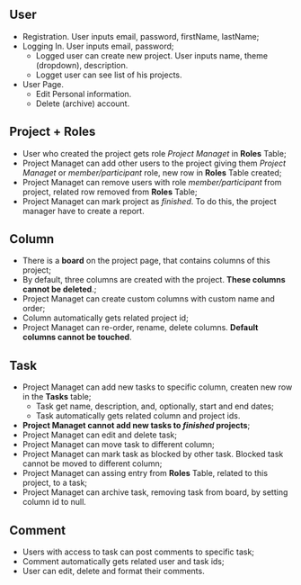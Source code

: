 ## **User**
  + Registration. User inputs email, password, firstName, lastName;
  + Logging In. User inputs email, password;
    - Logged user can create new project. User inputs name, theme (dropdown), description.
    - Logget user can see list of his projects.
  + User Page.
    - Edit Personal information.
    - Delete (archive) account.

## **Project** + **Roles**
  + User who created the project gets role *Project Managet* in **Roles** Table;
  + Project Managet can add other users to the project giving them *Project Managet* or *member/participant* role,
  new row in **Roles** Table created;
  + Project Managet can remove users with role *member/participant* from project, related row removed from **Roles** Table;
  + Project Managet can mark project as *finished*. To do this, the project manager have to create a report.
  
## **Column**
  + There is a **board** on the project page, that contains columns of this project;
  + By default, three columns are created with the project. **These columns cannot be deleted**.;
  + Project Managet can create custom columns with custom name and order;
  + Column automatically gets related project id;
  + Project Managet can re-order, rename, delete columns. **Default columns cannot be touched**.

## **Task**
  + Project Managet can add new tasks to specific column, createn new row in the **Tasks** table;
    - Task get name, description, and, optionally, start and end dates;
    - Task automatically gets related column and project ids.
  + **Project Managet cannot add new tasks to *finished* projects**;
  + Project Managet can edit and delete task;
  + Project Managet can move task to different column;
  + Project Managet can mark task as blocked by other task. Blocked task cannot be moved to different column;
  + Project Managet can assing entry from **Roles** Table, related to this project, to a task;
  + Project Managet can archive task, removing task from board, by setting column id to null.

## **Comment**
  + Users with access to task can post comments to specific task;
  + Comment automatically gets related user and task ids;
  + User can edit, delete and format their comments. 
